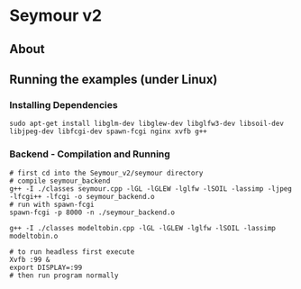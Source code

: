 # Seymour v2
## About

## Running the examples (under Linux)
### Installing Dependencies
```
sudo apt-get install libglm-dev libglew-dev libglfw3-dev libsoil-dev libjpeg-dev libfcgi-dev spawn-fcgi nginx xvfb g++
```
### Backend - Compilation and Running
```
# first cd into the Seymour_v2/seymour directory
# compile seymour_backend 
g++ -I ./classes seymour.cpp -lGL -lGLEW -lglfw -lSOIL -lassimp -ljpeg -lfcgi++ -lfcgi -o seymour_backend.o
# run with spawn-fcgi
spawn-fcgi -p 8000 -n ./seymour_backend.o

g++ -I ./classes modeltobin.cpp -lGL -lGLEW -lglfw -lSOIL -lassimp modeltobin.o

# to run headless first execute
Xvfb :99 &
export DISPLAY=:99
# then run program normally
```
